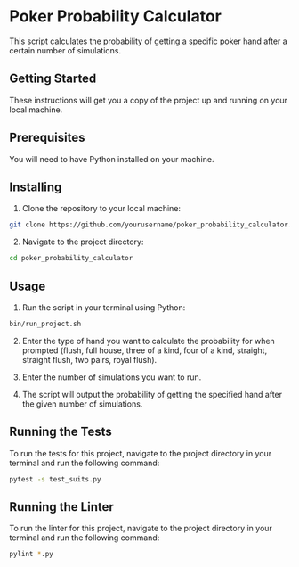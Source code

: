 # Poker Probability Calculator

This script calculates the probability of getting a specific poker hand after a certain number of simulations.

## Getting Started

These instructions will get you a copy of the project up and running on your local machine.

## Prerequisites

You will need to have Python installed on your machine.

## Installing

1. Clone the repository to your local machine:

``` bash
git clone https://github.com/yourusername/poker_probability_calculator.git
```

2. Navigate to the project directory:

``` bash
cd poker_probability_calculator
```

## Usage

1. Run the script in your terminal using Python:

``` bash
bin/run_project.sh
```

2. Enter the type of hand you want to calculate the probability for when prompted (flush, full house, three of a kind, four of a kind, straight, straight flush, two pairs, royal flush).

3. Enter the number of simulations you want to run.

4. The script will output the probability of getting the specified hand after the given number of simulations.


## Running the Tests

To run the tests for this project, navigate to the project directory in your terminal and run the following command:
```bash
pytest -s test_suits.py                   
```

## Running the Linter

To run the linter for this project, navigate to the project directory in your terminal and run the following command:

```bash
pylint *.py
```